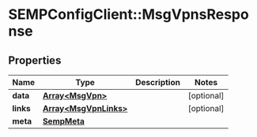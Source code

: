# SEMPConfigClient::MsgVpnsResponse

## Properties
Name | Type | Description | Notes
------------ | ------------- | ------------- | -------------
**data** | [**Array&lt;MsgVpn&gt;**](MsgVpn.md) |  | [optional] 
**links** | [**Array&lt;MsgVpnLinks&gt;**](MsgVpnLinks.md) |  | [optional] 
**meta** | [**SempMeta**](SempMeta.md) |  | 


